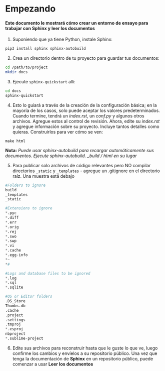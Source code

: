 <h1>Empezando</h1>
<h4> Este documento le mostrará cómo crear un entorno de ensayo para trabajar con Sphinx y leer los documentos </h4>

1. Suponiendo que ya tiene Python, instale Sphinx:

```bash
pip3 install sphinx sphinx-autobuild
```

2. Crea un directorio dentro de tu proyecto para guardar tus documentos:

```bash
cd /path/to/project
mkdir docs
```

3. Ejecute `sphinx-quickstart` allí:

```bash
cd docs
sphinx-quickstart
```

4. Esto lo guiará a través de la creación de la configuración básica; en la mayoría de los casos, solo puede aceptar los valores predeterminados. Cuando termine, tendrá un *index.rst*, un *conf.py* y algunos otros archivos. Agregue estos al control de revisión. Ahora, edite su *index.rst* y agregue información sobre su proyecto. Incluye tantos detalles como quieras. Construirlos para ver cómo se ven:

```
make html
```

**Nota:** *Puede usar sphinx-autobuild para recargar automáticamente sus documentos. Ejecute sphinx-autobuild. _build / html en su lugar*

5. Para publicar solo archivos de código relevantes pero NO compilar directorios `_static` y `_templates` - agregue un .gitignore en el directorio raíz. Una muestra está debajo

```python
#Folders to ignore
build
_templates
_static

#Extensions to ignore
*.pyc
*.diff
*.err
*.orig
*.rej
*.swo
*.swp
*.vi
*.cache
*.egg-info
*~
*#

#Logs and database files to be ignored
*.log
*.sql
*.sqlite

#OS or Editor folders
.DS_Store
Thumbs.db
.cache
.project
.settings
.tmproj
*.esproj
nbproject
*.sublime-project
```

6. Edite sus archivos para reconstruir hasta que le guste lo que ve, luego confirme los cambios y envíelos a su repositorio público. Una vez que tenga la documentación de **Sphinx** en un repositorio público, puede comenzar a usar **Leer los documentos**
